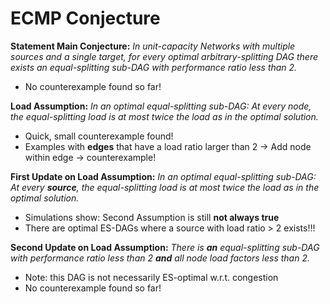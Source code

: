 # ECMP Conjecture

**Statement Main Conjecture:**
*In unit-capacity Networks with multiple sources and a single target, for every optimal arbitrary-splitting DAG there exists an equal-splitting sub-DAG with performance ratio less than 2.*

- No counterexample found so far!

**Load Assumption:**
*In an optimal equal-splitting sub-DAG: At every node, the equal-splitting load is at most twice the load as in the optimal solution.*

- Quick, small counterexample found!
- Examples with **edges** that have a load ratio larger than 2
  -> Add node within edge -> counterexample!

**First Update on Load Assumption:**
*In an optimal equal-splitting sub-DAG: At every **source**, the equal-splitting load is at most twice the load as in the optimal solution.*

- Simulations show: Second Assumption is still **not always true**
- There are optimal ES-DAGs where a source with load ratio > 2 exists!!!

**Second Update on Load Assumption:**
*There is **an** equal-splitting sub-DAG with performance ratio less than 2 **and** all node load factors less than 2.*

- Note: this DAG is not necessarily ES-optimal w.r.t. congestion
- No counterexample found so far!